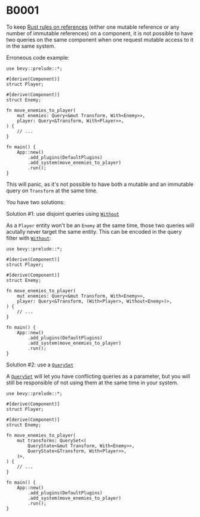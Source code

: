 # B0001

To keep [Rust rules on references](https://doc.rust-lang.org/book/ch04-02-references-and-borrowing.html#the-rules-of-references) (either one mutable reference or any number of immutable references) on a component, it is not possible to have two queries on the same component when one request mutable access to it in the same system.

Erroneous code example:

```rust,should_panic
use bevy::prelude::*;

#[derive(Component)]
struct Player;

#[derive(Component)]
struct Enemy;

fn move_enemies_to_player(
    mut enemies: Query<&mut Transform, With<Enemy>>,
    player: Query<&Transform, With<Player>>,
) {
    // ...
}

fn main() {
    App::new()
        .add_plugins(DefaultPlugins)
        .add_system(move_enemies_to_player)
        .run();
}
```

This will panic, as it's not possible to have both a mutable and an immutable query on `Transform` at the same time.

You have two solutions:

Solution #1: use disjoint queries using [`Without`](https://docs.rs/bevy/*/bevy/ecs/query/struct.Without.html)

As a `Player` entity won't be an `Enemy` at the same time, those two queries will acutally never target the same entity. This can be encoded in the query filter with [`Without`](https://docs.rs/bevy/*/bevy/ecs/query/struct.Without.html):

```rust,no_run
use bevy::prelude::*;

#[derive(Component)]
struct Player;

#[derive(Component)]
struct Enemy;

fn move_enemies_to_player(
    mut enemies: Query<&mut Transform, With<Enemy>>,
    player: Query<&Transform, (With<Player>, Without<Enemy>)>,
) {
    // ...
}

fn main() {
    App::new()
        .add_plugins(DefaultPlugins)
        .add_system(move_enemies_to_player)
        .run();
}
```

Solution #2: use a [`QuerySet`](https://docs.rs/bevy/*/bevy/ecs/system/struct.QuerySet.html)

A [`QuerySet`](https://docs.rs/bevy/*/bevy/ecs/system/struct.QuerySet.html) will let you have conflicting queries as a parameter, but you will still be responsible of not using them at the same time in your system.

```rust,no_run
use bevy::prelude::*;

#[derive(Component)]
struct Player;

#[derive(Component)]
struct Enemy;

fn move_enemies_to_player(
    mut transforms: QuerySet<(
        QueryState<&mut Transform, With<Enemy>>,
        QueryState<&Transform, With<Player>>,
    )>,
) {
    // ...
}

fn main() {
    App::new()
        .add_plugins(DefaultPlugins)
        .add_system(move_enemies_to_player)
        .run();
}
```
